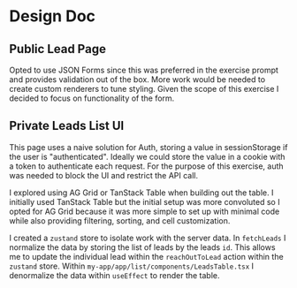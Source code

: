 # Design Doc

## Public Lead Page

Opted to use JSON Forms since this was preferred in the exercise prompt and provides validation out of the box.
More work would be needed to create custom renderers to tune styling. Given the scope of this exercise I decided to focus on functionality of the form.

## Private Leads List UI

This page uses a naive solution for Auth, storing a value in sessionStorage if the user is "authenticated". Ideally we could store the value in a cookie with a token
to authenticate each request. For the purpose of this exercise, auth was needed to block the UI and restrict the API call.

I explored using AG Grid or TanStack Table when building out the table. I initially used TanStack Table but the initial setup was more convoluted so I opted for AG Grid
because it was more simple to set up with minimal code while also providing filtering, sorting, and cell customization.

I created a `zustand` store to isolate work with the server data. In `fetchLeads` I normalize the data by storing the list of leads by the leads `id`. This allows me to
update the individual lead within the `reachOutToLead` action within the `zustand` store. Within `my-app/app/list/components/LeadsTable.tsx` I denormalize the data within `useEffect` to render the table.
